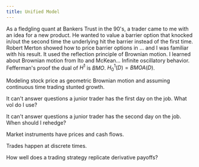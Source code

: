 ```yaml
---
title: Unified Model
---
```


As a fledgling quant at Bankers Trust in the 90's, a trader came to
me with an idea for a new product.  He wanted to value a barrier option
that knocked in/out the second time the underlying hit the barrier instead of the
first time.  Robert Merton showed how to price barrier options in ... and
I was familiar with his result. It used the reflection principle of
Brownian motion.  I learned about Brownian motion from Ito and McKean...
Infinite oscillatory behavior.  Fefferman's proof the dual of $H^1$
is $BMO$. $H^1_0(D) = BMOA(D)$.

Modeling stock price as geometric Brownian motion and assuming continuous time trading stunted growth.

It can't answer questions a junior trader has the first day on the job.
What vol do I use?

It can't answer questions a junior trader has the second day on the job.
When should I rehedge?

Market instruments have prices and cash flows. 

Trades happen at discrete times.

How well does a trading strategy replicate derivative payoffs?
